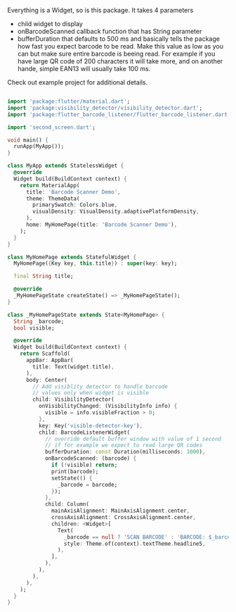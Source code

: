 Everything is a Widget, so is this package.
It takes 4 parameters
- child widget to display
- onBarcodeScanned callback function that has String parameter
- bufferDuration that defaults to 500 ms and basically tells the package how fast you expect barcode to be read. Make this value as low as you can but make sure entire barcode is beeing read. For example if you have large QR code of 200 characters it will take more, and on another hande, simple EAN13 will usually take 100 ms.

Check out example project for additional details.

```dart

import 'package:flutter/material.dart';
import 'package:visibility_detector/visibility_detector.dart';
import 'package:flutter_barcode_listener/flutter_barcode_listener.dart';

import 'second_screen.dart';

void main() {
  runApp(MyApp());
}

class MyApp extends StatelessWidget {
  @override
  Widget build(BuildContext context) {
    return MaterialApp(
      title: 'Barcode Scanner Demo',
      theme: ThemeData(
        primarySwatch: Colors.blue,
        visualDensity: VisualDensity.adaptivePlatformDensity,
      ),
      home: MyHomePage(title: 'Barcode Scanner Demo'),
    );
  }
}

class MyHomePage extends StatefulWidget {
  MyHomePage({Key key, this.title}) : super(key: key);

  final String title;

  @override
  _MyHomePageState createState() => _MyHomePageState();
}

class _MyHomePageState extends State<MyHomePage> {
  String _barcode;
  bool visible;

  @override
  Widget build(BuildContext context) {
    return Scaffold(
      appBar: AppBar(
        title: Text(widget.title),
      ),
      body: Center(
        // Add visiblity detector to handle barcode
        // values only when widget is visible
        child: VisibilityDetector(
          onVisibilityChanged: (VisibilityInfo info) {
            visible = info.visibleFraction > 0;
          },
          key: Key('visible-detector-key'),
          child: BarcodeListenerWidget(
            // override default buffer window with value of 1 second
            // if for example we expect to read large QR codes
            bufferDuration: const Duration(milliseconds: 1000),
            onBarcodeScanned: (barcode) {
              if (!visible) return;
              print(barcode);
              setState(() {
                _barcode = barcode;
              });
            },
            child: Column(
              mainAxisAlignment: MainAxisAlignment.center,
              crossAxisAlignment: CrossAxisAlignment.center,
              children: <Widget>[
                Text(
                  _barcode == null ? 'SCAN BARCODE' : 'BARCODE: $_barcode',
                  style: Theme.of(context).textTheme.headline5,
                ), 
              ],
            ),
          ),
        ),
      ),
    );
  }
}


```

